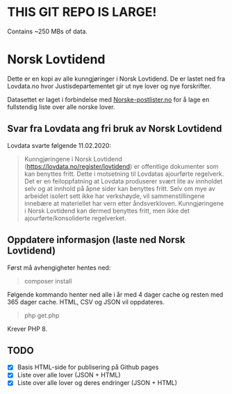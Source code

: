 # THIS GIT REPO IS LARGE!

Contains ~250 MBs of data.

# Norsk Lovtidend

Dette er en kopi av alle kunngjøringer i Norsk Lovtidend. De er lastet ned fra Lovdata.no hvor Justisdepartementet gir ut nye lover og nye forskrifter.

Datasettet er laget i forbindelse med [Norske-postlister.no](https://norske-postlister.no/) for å lage en fullstendig liste over alle norske lover.


## Svar fra Lovdata ang fri bruk av Norsk Lovtidend

Lovdata svarte følgende 11.02.2020:

> Kunngjøringene i Norsk Lovtidend (https://lovdata.no/register/lovtidend) er offentlige dokumenter som kan benyttes fritt. Dette i motsetning til Lovdatas ajourførte regelverk. Det er en feiloppfatning at Lovdata produserer svært lite av innholdet selv og at innhold på åpne sider kan benyttes fritt. Selv om mye av arbeidet isolert sett ikke har verkshøyde, vil sammenstillingene innebære at materiellet har vern etter åndsverkloven. Kunngjøringene i Norsk Lovtidend kan dermed benyttes fritt, men ikke det ajourførte/konsoliderte regelverket.


## Oppdatere informasjon (laste ned Norsk Lovtidend)

Først må avhengigheter hentes ned:

> composer install

Følgende kommando henter ned alle i år med 4 dager cache og resten med 365 dager cache. HTML, CSV og JSON vil oppdateres.

> php get.php

Krever PHP 8.

## TODO

- [x] Basis HTML-side for publisering på Github pages
- [x] Liste over alle lover (JSON + HTML)
- [x] Liste over alle lover og deres endringer (JSON + HTML)
